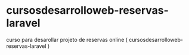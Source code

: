 # cursosdesarrolloweb-reservas-laravel
curso para desarollar projeto de reservas online ( cursosdesarrolloweb-reservas-laravel )
